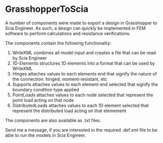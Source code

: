 # GrasshopperToScia

A number of components were made to export a design in Grasshopper to Scia Engineer. As such, a design can quickly be implemented in FEM software to perform calculations and resistance verifications.

The components contain the following functionality:
1. WriteXML combines all model input and creates a file that can be read by Scia Engineer
2. 1D-Elements structures 1D elements into a format that can be used by WriteXML
3. Hinges attaches values to each elements end that signify the nature of the connection: hinged, moment-resistant, etc
4. Supports attaches values to each element end selected that signify the boundary condition type applied
5. PointLoads attaches values to each node selected that represent the point load acting on that node
6. DistributedLoads attaches values to each 1D element selected that represent the distributed load acting on that elemement

The components are also available as .txt files. 

Send me a message, if you are interested in the required .def.xml file to be able to run the models in Scia Engineer.  
